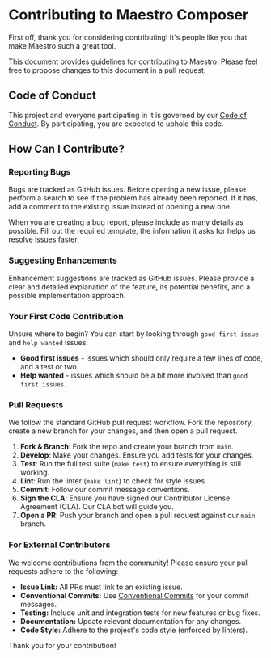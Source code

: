 # Contributing to Maestro Composer

First off, thank you for considering contributing! It's people like you that make Maestro such a great tool.

This document provides guidelines for contributing to Maestro. Please feel free to propose changes to this document in a pull request.

## Code of Conduct

This project and everyone participating in it is governed by our [Code of Conduct](CODE_OF_CONDUCT.md). By participating, you are expected to uphold this code.

## How Can I Contribute?

### Reporting Bugs

Bugs are tracked as GitHub issues. Before opening a new issue, please perform a search to see if the problem has already been reported. If it has, add a comment to the existing issue instead of opening a new one.

When you are creating a bug report, please include as many details as possible. Fill out the required template, the information it asks for helps us resolve issues faster.

### Suggesting Enhancements

Enhancement suggestions are tracked as GitHub issues. Please provide a clear and detailed explanation of the feature, its potential benefits, and a possible implementation approach.

### Your First Code Contribution

Unsure where to begin? You can start by looking through `good first issue` and `help wanted` issues:

- **Good first issues** - issues which should only require a few lines of code, and a test or two.
- **Help wanted** - issues which should be a bit more involved than `good first issues`.

### Pull Requests

We follow the standard GitHub pull request workflow. Fork the repository, create a new branch for your changes, and then open a pull request.

1.  **Fork & Branch**: Fork the repo and create your branch from `main`.
2.  **Develop**: Make your changes. Ensure you add tests for your changes.
3.  **Test**: Run the full test suite (`make test`) to ensure everything is still working.
4.  **Lint**: Run the linter (`make lint`) to check for style issues.
5.  **Commit**: Follow our commit message conventions.
6.  **Sign the CLA**: Ensure you have signed our Contributor License Agreement (CLA). Our CLA bot will guide you.
7.  **Open a PR**: Push your branch and open a pull request against our `main` branch.

### For External Contributors

We welcome contributions from the community! Please ensure your pull requests adhere to the following:

- **Issue Link:** All PRs must link to an existing issue.
- **Conventional Commits:** Use [Conventional Commits](https://www.conventionalcommits.org/en/v1.0.0/) for your commit messages.
- **Testing:** Include unit and integration tests for new features or bug fixes.
- **Documentation:** Update relevant documentation for any changes.
- **Code Style:** Adhere to the project's code style (enforced by linters).

Thank you for your contribution!